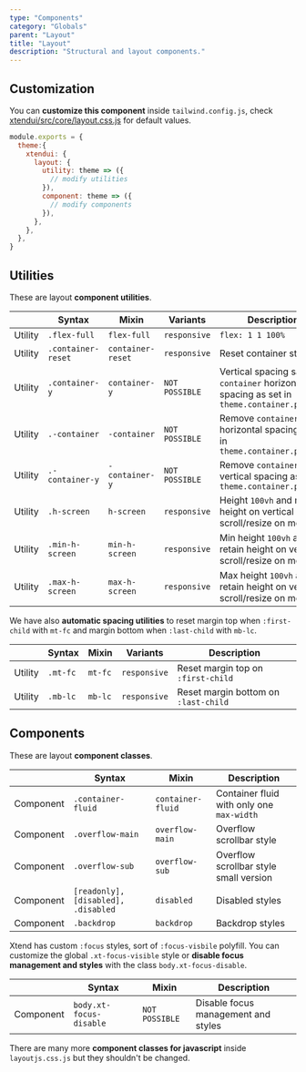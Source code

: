 ```yaml
---
type: "Components"
category: "Globals"
parent: "Layout"
title: "Layout"
description: "Structural and layout components."
---
```


## Customization

You can **customize this component** inside `tailwind.config.js`, check [xtendui/src/core/layout.css.js](https://github.com/minimit/xtendui/blob/beta/src/core/layout.css.js) for default values.

```jsx
module.exports = {
  theme:{
    xtendui: {
      layout: {
        utility: theme => ({
          // modify utilities
        }),
        component: theme => ({
          // modify components
        }),
      },
    },
  },
}
```

## Utilities

These are layout **component utilities**.

<div class="table-overflow">

|                      | Syntax                          | Mixin            | Variants               | Description                   |
| ----------------------- | ----------------------------------------- | -----------------------------| ----------------------------- | ----------------------------- |
| Utility                  | `.flex-full`       | `flex-full`                | `responsive`                | `flex: 1 1 100%`            |
| Utility                  | `.container-reset`       | `container-reset`                | `responsive`                | Reset container styles            |
| Utility                  | `.container-y`       | `container-y`                | `NOT POSSIBLE`                | Vertical spacing same as `container` horizontal spacing as set in `theme.container.padding`             |
| Utility                  | `.-container`       | `-container`                | `NOT POSSIBLE`                | Remove `container` horizontal spacing as set in `theme.container.padding`             |
| Utility                  | `.-container-y`       | `-container-y`                | `NOT POSSIBLE`                | Remove `container-y` vertical spacing as set in `theme.container.padding`             |
| Utility                  | `.h-screen`       | `h-screen`                | `responsive`                | Height `100vh` and retain height on vertical scroll/resize on mobile           |
| Utility                  | `.min-h-screen`       | `min-h-screen`                | `responsive`                | Min height `100vh` and retain height on vertical scroll/resize on mobile           |
| Utility                  | `.max-h-screen`       | `max-h-screen`                | `responsive`                | Max height `100vh` and retain height on vertical scroll/resize on mobile           |

</div>

We have also **automatic spacing utilities** to reset margin top when `:first-child` with `mt-fc` and margin bottom when `:last-child` with `mb-lc`.

<div class="table-overflow">

|                      | Syntax                          | Mixin            | Variants               | Description                   |
| ----------------------- | ----------------------------------------- | -----------------------------| ----------------------------- | ----------------------------- |
| Utility                  | `.mt-fc`                     | `mt-fc`                | `responsive`                | Reset margin top on `:first-child`            |
| Utility                  | `.mb-lc`                     | `mb-lc`                | `responsive`                | Reset margin bottom on `:last-child`            |

</div>

## Components

These are layout **component classes**.

<div class="table-overflow">

|               | Syntax                          | Mixin               | Description                   |
| ----------------------- | ----------------------------------------- | ----------------------------- | ----------------------------- |
| Component                  | `.container-fluid`                     | `container-fluid`                | Container fluid with only one `max-width`            |
| Component                  | `.overflow-main`                     | `overflow-main`                | Overflow scrollbar style            |
| Component                  | `.overflow-sub`                     | `overflow-sub`                | Overflow scrollbar style small version            |
| Component                  | `[readonly], [disabled], .disabled`                     | `disabled`                | Disabled styles            |
| Component                  | `.backdrop`                     | `backdrop`                | Backdrop styles            |

</div>

Xtend has custom `:focus` styles, sort of `:focus-visbile` polyfill. You can customize the global `.xt-focus-visible` style or **disable focus management and styles** with the class `body.xt-focus-disable`.

<div class="table-overflow">

|               | Syntax                          | Mixin               | Description                   |
| ----------------------- | ----------------------------------------- | ----------------------------- | ----------------------------- |
| Component                  | `body.xt-focus-disable`                     | `NOT POSSIBLE`                | Disable focus management and styles            |

</div>

There are many more **component classes for javascript** inside `layoutjs.css.js` but they shouldn't be changed.
